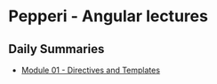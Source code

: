 # Pepperi - Angular lectures

## Daily Summaries
* [Module 01 - Directives and Templates](/Module%2001/README.md)
